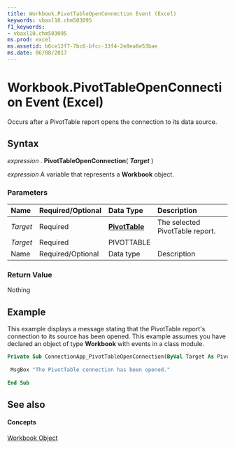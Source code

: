 ```yaml
---
title: Workbook.PivotTableOpenConnection Event (Excel)
keywords: vbaxl10.chm503095
f1_keywords:
- vbaxl10.chm503095
ms.prod: excel
ms.assetid: b6ce12f7-7bc6-bfcc-33f4-2e8ea6e53bae
ms.date: 06/08/2017
---
```



# Workbook.PivotTableOpenConnection Event (Excel)

Occurs after a PivotTable report opens the connection to its data source.


## Syntax

 _expression_ . **PivotTableOpenConnection**( **_Target_** )

 _expression_ A variable that represents a **Workbook** object.


### Parameters



|**Name**|**Required/Optional**|**Data Type**|**Description**|
|:-----|:-----|:-----|:-----|
| _Target_|Required| **[PivotTable](Excel.PivotTable.md)**|The selected PivotTable report.|
| _Target_|Required|PIVOTTABLE||
|Name|Required/Optional|Data type|Description|

### Return Value

Nothing


## Example

This example displays a message stating that the PivotTable report's connection to its source has been opened. This example assumes you have declared an object of type  **Workbook** with events in a class module.


```vb
Private Sub ConnectionApp_PivotTableOpenConnection(ByVal Target As PivotTable) 
 
 MsgBox "The PivotTable connection has been opened." 
 
End Sub
```


## See also


#### Concepts


[Workbook Object](Excel.Workbook.md)

